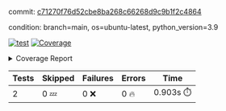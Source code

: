commit: [c71270f76d52cbe8ba268c66268d9c9b1f2c4864](https://github.com/rcmdnk/s3-reader/tree/c71270f76d52cbe8ba268c66268d9c9b1f2c4864)

condition: branch=main, os=ubuntu-latest, python_version=3.9

[![test](https://github.com/rcmdnk/s3-reader/actions/workflows/test.yml/badge.svg)](https://github.com/rcmdnk/s3-reader/actions/runs/11677761393)
<a href="https://github.com/rcmdnk/s3-reader/blob/c71270f76d52cbe8ba268c66268d9c9b1f2c4864/README.md"><img alt="Coverage" src="https://img.shields.io/badge/Coverage-36%25-red.svg" /></a><details><summary>Coverage Report </summary><table><tr><th>File</th><th>Stmts</th><th>Miss</th><th>Cover</th><th>Missing</th></tr><tbody><tr><td colspan="5"><b>src/s3_reader</b></td></tr><tr><td>&nbsp; &nbsp;<a href="https://github.com/rcmdnk/s3-reader/blob/c71270f76d52cbe8ba268c66268d9c9b1f2c4864/src/s3_reader/file.py">file.py</a></td><td>89</td><td>60</td><td>33%</td><td><a href="https://github.com/rcmdnk/s3-reader/blob/c71270f76d52cbe8ba268c66268d9c9b1f2c4864/src/s3_reader/file.py#L59-L62">59&ndash;62</a>, <a href="https://github.com/rcmdnk/s3-reader/blob/c71270f76d52cbe8ba268c66268d9c9b1f2c4864/src/s3_reader/file.py#L65">65</a>, <a href="https://github.com/rcmdnk/s3-reader/blob/c71270f76d52cbe8ba268c66268d9c9b1f2c4864/src/s3_reader/file.py#L68-L75">68&ndash;75</a>, <a href="https://github.com/rcmdnk/s3-reader/blob/c71270f76d52cbe8ba268c66268d9c9b1f2c4864/src/s3_reader/file.py#L78-L80">78&ndash;80</a>, <a href="https://github.com/rcmdnk/s3-reader/blob/c71270f76d52cbe8ba268c66268d9c9b1f2c4864/src/s3_reader/file.py#L84-L90">84&ndash;90</a>, <a href="https://github.com/rcmdnk/s3-reader/blob/c71270f76d52cbe8ba268c66268d9c9b1f2c4864/src/s3_reader/file.py#L94-L98">94&ndash;98</a>, <a href="https://github.com/rcmdnk/s3-reader/blob/c71270f76d52cbe8ba268c66268d9c9b1f2c4864/src/s3_reader/file.py#L103-L148">103&ndash;148</a>, <a href="https://github.com/rcmdnk/s3-reader/blob/c71270f76d52cbe8ba268c66268d9c9b1f2c4864/src/s3_reader/file.py#L151-L165">151&ndash;165</a></td></tr><tr><td><b>TOTAL</b></td><td><b>94</b></td><td><b>60</b></td><td><b>36%</b></td><td>&nbsp;</td></tr></tbody></table></details>

| Tests | Skipped | Failures | Errors | Time |
| ----- | ------- | -------- | -------- | ------------------ |
| 2 | 0 :zzz: | 0 :x: | 0 :fire: | 0.903s :stopwatch: |

